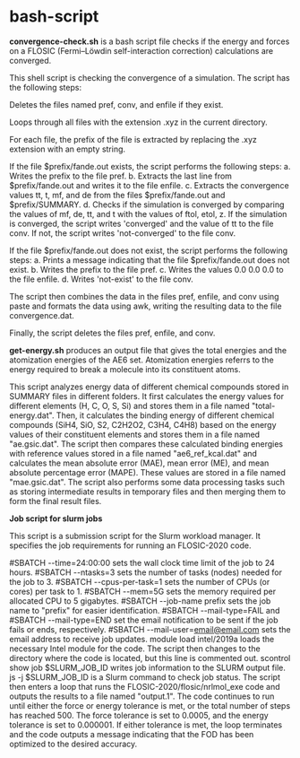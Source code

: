 # bash-script

**convergence-check.sh** is a bash script file checks if the energy and forces on a FLOSIC (Fermi–Löwdin self-interaction correction) calculations are converged. 


This shell script is checking the convergence of a simulation. The script has the following steps:

Deletes the files named pref, conv, and enfile if they exist.

Loops through all files with the extension .xyz in the current directory.

For each file, the prefix of the file is extracted by replacing the .xyz extension with an empty string.

If the file $prefix/fande.out exists, the script performs the following steps:
a. Writes the prefix to the file pref.
b. Extracts the last line from $prefix/fande.out and writes it to the file enfile.
c. Extracts the convergence values tt, t, mf, and de from the files $prefix/fande.out and $prefix/SUMMARY.
d. Checks if the simulation is converged by comparing the values of mf, de, tt, and t with the values of ftol, etol, z. If the simulation is converged, the script writes 'converged' and the value of tt to the file conv. If not, the script writes 'not-converged' to the file conv.

If the file $prefix/fande.out does not exist, the script performs the following steps:
a. Prints a message indicating that the file $prefix/fande.out does not exist.
b. Writes the prefix to the file pref.
c. Writes the values 0.0 0.0 0.0 to the file enfile.
d. Writes 'not-exist' to the file conv.

The script then combines the data in the files pref, enfile, and conv using paste and formats the data using awk, writing the resulting data to the file convergence.dat.

Finally, the script deletes the files pref, enfile, and conv.

**get-energy.sh** produces an output file that gives the total energies and the atomization energies of the AE6 set. Atomization energies referrs to the energy required to break a molecule into its constituent atoms. 

This script analyzes energy data of different chemical compounds stored in SUMMARY files in different folders. It first calculates the energy values for different elements (H, C, O, S, Si) and stores them in a file named "total-energy.dat". Then, it calculates the binding energy of different chemical compounds (SiH4, SiO, S2, C2H2O2, C3H4, C4H8) based on the energy values of their constituent elements and stores them in a file named "ae.gsic.dat". The script then compares these calculated binding energies with reference values stored in a file named "ae6_ref_kcal.dat" and calculates the mean absolute error (MAE), mean error (ME), and mean absolute percentage error (MAPE). These values are stored in a file named "mae.gsic.dat". The script also performs some data processing tasks such as storing intermediate results in temporary files and then merging them to form the final result files.


**Job script for slurm jobs**

This script is a submission script for the Slurm workload manager. It specifies the job requirements for running an FLOSIC-2020 code.

#SBATCH --time=24:00:00 sets the wall clock time limit of the job to 24 hours.
#SBATCH --ntasks=3 sets the number of tasks (nodes) needed for the job to 3.
#SBATCH --cpus-per-task=1 sets the number of CPUs (or cores) per task to 1.
#SBATCH --mem=5G sets the memory required per allocated CPU to 5 gigabytes.
#SBATCH --job-name prefix sets the job name to "prefix" for easier identification.
#SBATCH --mail-type=FAIL and #SBATCH --mail-type=END set the email notification to be sent if the job fails or ends, respectively.
#SBATCH --mail-user=email@email.com sets the email address to receive job updates.
module load intel/2019a loads the necessary Intel module for the code.
The script then changes to the directory where the code is located, but this line is commented out.
scontrol show job $SLURM_JOB_ID writes job information to the SLURM output file.
js -j $SLURM_JOB_ID is a Slurm command to check job status.
The script then enters a loop that runs the FLOSIC-2020/flosic/nrlmol_exe code and outputs the results to a file named "output.1". The code continues to run until either the force or energy tolerance is met, or the total number of steps has reached 500. The force tolerance is set to 0.0005, and the energy tolerance is set to 0.000001. If either tolerance is met, the loop terminates and the code outputs a message indicating that the FOD has been optimized to the desired accuracy.
